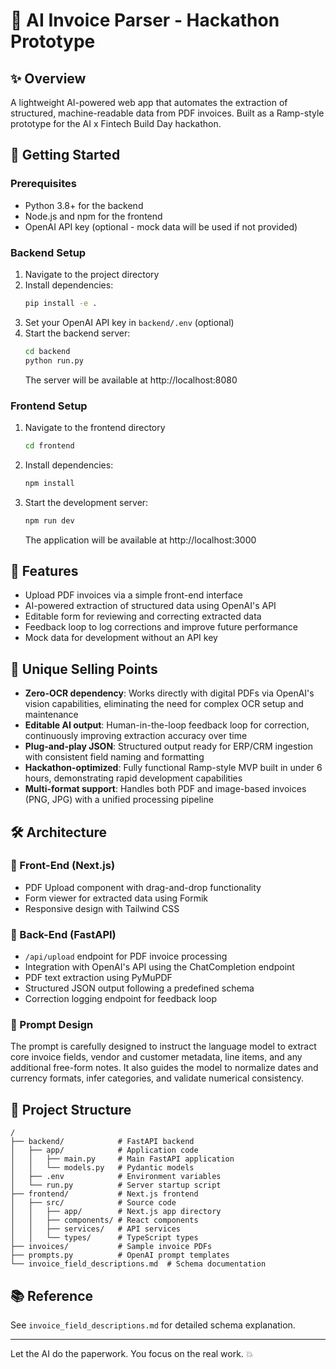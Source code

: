 # 🧠 AI Invoice Parser - Hackathon Prototype

## ✨ Overview
A lightweight AI-powered web app that automates the extraction of structured, machine-readable data from PDF invoices. Built as a Ramp-style prototype for the AI x Fintech Build Day hackathon.

## 🚀 Getting Started

### Prerequisites
- Python 3.8+ for the backend
- Node.js and npm for the frontend
- OpenAI API key (optional - mock data will be used if not provided)

### Backend Setup
1. Navigate to the project directory
2. Install dependencies:
   ```bash
   pip install -e .
   ```
3. Set your OpenAI API key in `backend/.env` (optional)
4. Start the backend server:
   ```bash
   cd backend
   python run.py
   ```
   The server will be available at http://localhost:8080

### Frontend Setup
1. Navigate to the frontend directory
   ```bash
   cd frontend
   ```
2. Install dependencies:
   ```bash
   npm install
   ```
3. Start the development server:
   ```bash
   npm run dev
   ```
   The application will be available at http://localhost:3000

## 🌟 Features
- Upload PDF invoices via a simple front-end interface
- AI-powered extraction of structured data using OpenAI's API
- Editable form for reviewing and correcting extracted data
- Feedback loop to log corrections and improve future performance
- Mock data for development without an API key

## 🔑 Unique Selling Points
- **Zero-OCR dependency**: Works directly with digital PDFs via OpenAI's vision capabilities, eliminating the need for complex OCR setup and maintenance
- **Editable AI output**: Human-in-the-loop feedback loop for correction, continuously improving extraction accuracy over time
- **Plug-and-play JSON**: Structured output ready for ERP/CRM ingestion with consistent field naming and formatting
- **Hackathon-optimized**: Fully functional Ramp-style MVP built in under 6 hours, demonstrating rapid development capabilities
- **Multi-format support**: Handles both PDF and image-based invoices (PNG, JPG) with a unified processing pipeline

## 🛠️ Architecture

### 🔹 Front-End (Next.js)
- PDF Upload component with drag-and-drop functionality
- Form viewer for extracted data using Formik
- Responsive design with Tailwind CSS

### 🔹 Back-End (FastAPI)
- `/api/upload` endpoint for PDF invoice processing
- Integration with OpenAI's API using the ChatCompletion endpoint
- PDF text extraction using PyMuPDF
- Structured JSON output following a predefined schema
- Correction logging endpoint for feedback loop

### 🔹 Prompt Design
The prompt is carefully designed to instruct the language model to extract core invoice fields, vendor and customer metadata, line items, and any additional free-form notes. It also guides the model to normalize dates and currency formats, infer categories, and validate numerical consistency.

## 📁 Project Structure
```
/
├── backend/            # FastAPI backend
│   ├── app/            # Application code
│   │   ├── main.py     # Main FastAPI application
│   │   └── models.py   # Pydantic models
│   ├── .env            # Environment variables
│   └── run.py          # Server startup script
├── frontend/           # Next.js frontend
│   ├── src/            # Source code
│   │   ├── app/        # Next.js app directory
│   │   ├── components/ # React components
│   │   ├── services/   # API services
│   │   └── types/      # TypeScript types
├── invoices/           # Sample invoice PDFs
├── prompts.py          # OpenAI prompt templates
└── invoice_field_descriptions.md  # Schema documentation
```

## 📚 Reference
See `invoice_field_descriptions.md` for detailed schema explanation.

---

Let the AI do the paperwork. You focus on the real work. 💥
